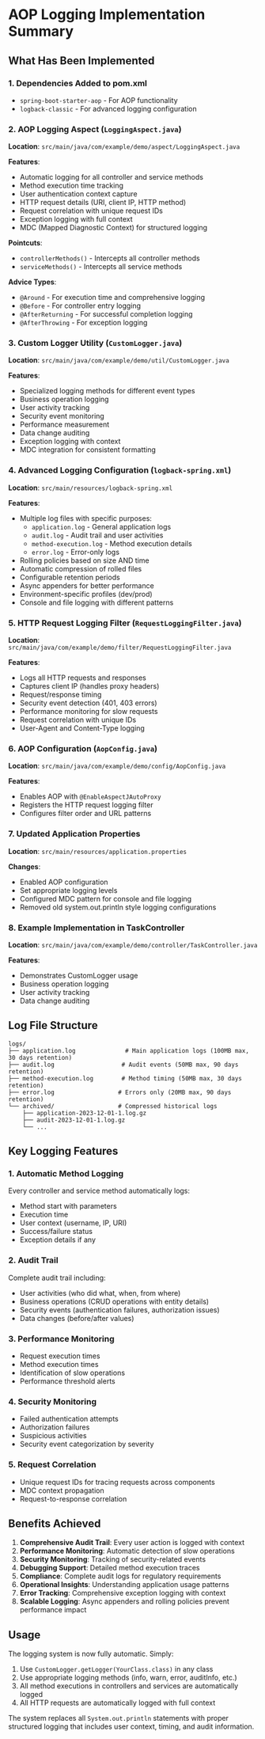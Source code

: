# AOP Logging Implementation Summary

## What Has Been Implemented

### 1. Dependencies Added to pom.xml
- `spring-boot-starter-aop` - For AOP functionality
- `logback-classic` - For advanced logging configuration

### 2. AOP Logging Aspect (`LoggingAspect.java`)
**Location**: `src/main/java/com/example/demo/aspect/LoggingAspect.java`

**Features**:
- Automatic logging for all controller and service methods
- Method execution time tracking
- User authentication context capture
- HTTP request details (URI, client IP, HTTP method)
- Request correlation with unique request IDs
- Exception logging with full context
- MDC (Mapped Diagnostic Context) for structured logging

**Pointcuts**:
- `controllerMethods()` - Intercepts all controller methods
- `serviceMethods()` - Intercepts all service methods

**Advice Types**:
- `@Around` - For execution time and comprehensive logging
- `@Before` - For controller entry logging
- `@AfterReturning` - For successful completion logging
- `@AfterThrowing` - For exception logging

### 3. Custom Logger Utility (`CustomLogger.java`)
**Location**: `src/main/java/com/example/demo/util/CustomLogger.java`

**Features**:
- Specialized logging methods for different event types
- Business operation logging
- User activity tracking
- Security event monitoring
- Performance measurement
- Data change auditing
- Exception logging with context
- MDC integration for consistent formatting

### 4. Advanced Logging Configuration (`logback-spring.xml`)
**Location**: `src/main/resources/logback-spring.xml`

**Features**:
- Multiple log files with specific purposes:
  - `application.log` - General application logs
  - `audit.log` - Audit trail and user activities
  - `method-execution.log` - Method execution details
  - `error.log` - Error-only logs
- Rolling policies based on size AND time
- Automatic compression of rolled files
- Configurable retention periods
- Async appenders for better performance
- Environment-specific profiles (dev/prod)
- Console and file logging with different patterns

### 5. HTTP Request Logging Filter (`RequestLoggingFilter.java`)
**Location**: `src/main/java/com/example/demo/filter/RequestLoggingFilter.java`

**Features**:
- Logs all HTTP requests and responses
- Captures client IP (handles proxy headers)
- Request/response timing
- Security event detection (401, 403 errors)
- Performance monitoring for slow requests
- Request correlation with unique IDs
- User-Agent and Content-Type logging

### 6. AOP Configuration (`AopConfig.java`)
**Location**: `src/main/java/com/example/demo/config/AopConfig.java`

**Features**:
- Enables AOP with `@EnableAspectJAutoProxy`
- Registers the HTTP request logging filter
- Configures filter order and URL patterns

### 7. Updated Application Properties
**Location**: `src/main/resources/application.properties`

**Changes**:
- Enabled AOP configuration
- Set appropriate logging levels
- Configured MDC pattern for console and file logging
- Removed old system.out.println style logging configurations

### 8. Example Implementation in TaskController
**Location**: `src/main/java/com/example/demo/controller/TaskController.java`

**Features**:
- Demonstrates CustomLogger usage
- Business operation logging
- User activity tracking
- Data change auditing

## Log File Structure
```
logs/
├── application.log              # Main application logs (100MB max, 30 days retention)
├── audit.log                   # Audit events (50MB max, 90 days retention)
├── method-execution.log        # Method timing (50MB max, 30 days retention)
├── error.log                  # Errors only (20MB max, 90 days retention)
└── archived/                  # Compressed historical logs
    ├── application-2023-12-01-1.log.gz
    ├── audit-2023-12-01-1.log.gz
    └── ...
```

## Key Logging Features

### 1. Automatic Method Logging
Every controller and service method automatically logs:
- Method start with parameters
- Execution time
- User context (username, IP, URI)
- Success/failure status
- Exception details if any

### 2. Audit Trail
Complete audit trail including:
- User activities (who did what, when, from where)
- Business operations (CRUD operations with entity details)
- Security events (authentication failures, authorization issues)
- Data changes (before/after values)

### 3. Performance Monitoring
- Request execution times
- Method execution times
- Identification of slow operations
- Performance threshold alerts

### 4. Security Monitoring
- Failed authentication attempts
- Authorization failures
- Suspicious activities
- Security event categorization by severity

### 5. Request Correlation
- Unique request IDs for tracing requests across components
- MDC context propagation
- Request-to-response correlation

## Benefits Achieved

1. **Comprehensive Audit Trail**: Every user action is logged with context
2. **Performance Monitoring**: Automatic detection of slow operations
3. **Security Monitoring**: Tracking of security-related events
4. **Debugging Support**: Detailed method execution traces
5. **Compliance**: Complete audit logs for regulatory requirements
6. **Operational Insights**: Understanding application usage patterns
7. **Error Tracking**: Comprehensive exception logging with context
8. **Scalable Logging**: Async appenders and rolling policies prevent performance impact

## Usage
The logging system is now fully automatic. Simply:
1. Use `CustomLogger.getLogger(YourClass.class)` in any class
2. Use appropriate logging methods (info, warn, error, auditInfo, etc.)
3. All method executions in controllers and services are automatically logged
4. All HTTP requests are automatically logged with full context

The system replaces all `System.out.println` statements with proper structured logging that includes user context, timing, and audit information.
